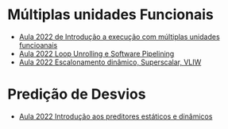 # Múltiplas unidades Funcionais

* [Aula 2022 de Introdução a execução com múltiplas unidades funcioanais](https://www.youtube.com/playlist?list=PLcvOyD_LMr6m-UOQDoXoD8vFpCjlloeFw)
* [Aula 2022 Loop Unrolling e Software Pipelining](https://www.youtube.com/playlist?list=PLcvOyD_LMr6l2SxWdgklsYjJ-L0WZTgyG)
* [Aula 2022 Escalonamento dinâmico, Superscalar, VLIW](https://www.youtube.com/playlist?list=PLcvOyD_LMr6nD7FuGBakQcYf451zg5NFD)

# Predição de Desvios
* [Aula 2022 Introdução aos preditores estáticos e dinâmicos](https://www.youtube.com/playlist?list=PLcvOyD_LMr6kIZf9SfOcipQErNNIkf6wd)
